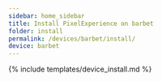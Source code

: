 ```yaml
---
sidebar: home_sidebar
title: Install PixelExperience on barbet
folder: install
permalink: /devices/barbet/install/
device: barbet
---
```

{% include templates/device_install.md %}
